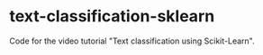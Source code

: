 # text-classification-sklearn

Code for the video tutorial "Text classification using Scikit-Learn".
